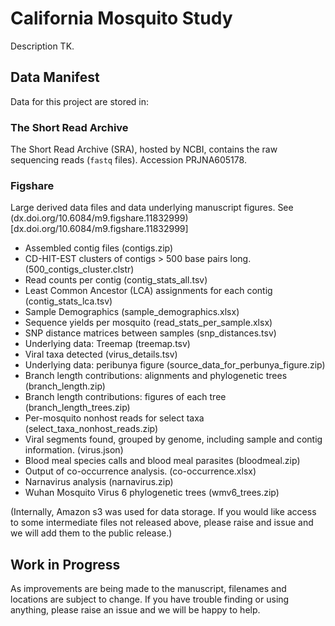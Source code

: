 # California Mosquito Study

Description TK.

## Data Manifest

Data for this project are stored in:

### The Short Read Archive
The Short Read Archive (SRA), hosted by NCBI, contains the raw sequencing reads (`fastq` files).
Accession PRJNA605178.

### Figshare
Large derived data files and data underlying manuscript figures. See (dx.doi.org/10.6084/m9.figshare.11832999)[dx.doi.org/10.6084/m9.figshare.11832999]

* Assembled contig files (contigs.zip)
* CD-HIT-EST clusters of contigs > 500 base pairs long. (500_contigs_cluster.clstr)
* Read counts per contig (contig_stats_all.tsv)
* Least Common Ancestor (LCA) assignments for each contig (contig_stats_lca.tsv)
* Sample Demographics (sample_demographics.xlsx)
* Sequence yields per mosquito (read_stats_per_sample.xlsx)
* SNP distance matrices between samples (snp_distances.tsv)
* Underlying data: Treemap (treemap.tsv)
* Viral taxa detected (virus_details.tsv)
* Underlying data: peribunya figure (source_data_for_perbunya_figure.zip)
* Branch length contributions: alignments and phylogenetic trees (branch_length.zip)
* Branch length contributions: figures of each tree (branch_length_trees.zip)
* Per-mosquito nonhost reads for select taxa (select_taxa_nonhost_reads.zip)
* Viral segments found, grouped by genome, including sample and contig information. (virus.json)
* Blood meal species calls and blood meal parasites (bloodmeal.zip)
* Output of co-occurrence analysis. (co-occurrence.xlsx)
* Narnavirus analysis (narnavirus.zip)
* Wuhan Mosquito Virus 6 phylogenetic trees (wmv6_trees.zip)

(Internally, Amazon s3 was used for data storage. If you would like access to 
some intermediate files not released above, please raise and issue and we will 
add them to the public release.)

## Work in Progress

As improvements are being made to the manuscript, filenames and locations are subject to change. If you have trouble finding or using anything, please raise an issue and we will be happy to help.
